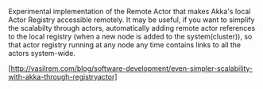 Experimental implementation of the Remote Actor that makes Akka's local Actor Registry accessible remotely. It may be useful, if you want to simplify the scalabilty through actors, automatically adding remote actor references to the local registry (when a new node is added to the system(cluster)), so that actor registry running at any node any time contains links to all the actors system-wide.

[http://vasilrem.com/blog/software-development/even-simpler-scalability-with-akka-through-registryactor]